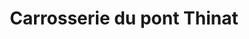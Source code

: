 ---
title: "Carrosserie du pont Thinat"
url: /saint-jean-le-blanc/carrosserie-du-pont-thinat/
shop: réparation de voitures
---